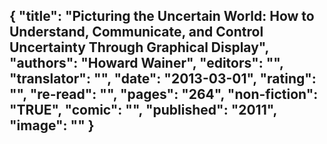 {
 "title": "Picturing the Uncertain World: How to Understand, Communicate, and Control Uncertainty Through Graphical Display",
 "authors": "Howard Wainer",
 "editors": "",
 "translator": "",
 "date": "2013-03-01",
 "rating": "",
 "re-read": "",
 "pages": "264",
 "non-fiction": "TRUE",
 "comic": "",
 "published": "2011",
 "image": ""
}
---

